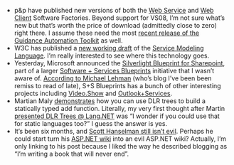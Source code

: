 -   p&p have published new versions of both the [Web
    Service](http://www.codeplex.com/servicefactory) and [Web
    Client](http://www.codeplex.com/websf) Software Factories. Beyond
    support for VS08, I’m not sure what’s new but that’s worth the price
    of download (admittedly close to zero) right there. I assume these
    need the most [recent release of the Guidance Automation
    Toolkit](http://blogs.msdn.com/agile/archive/2008/02/15/gax-gat-february-2008-final-release.aspx)
    as well.
-   W3C has published a [new working
    draft](http://www.w3.org/TR/2008/WD-sml-20080303/) of the [Service
    Modeling Language](http://www.w3.org/XML/SML/). I’m really
    interested to see where this technology goes.
-   Yesterday, Microsoft announced the [Silverlight Blueprint for
    Sharepoint](http://msdn2.microsoft.com/en-us/sharepoint/cc303301.aspx),
    part of a larger [Software + Services
    Blueprints](http://channel9.msdn.com/blueprints) initiative that I
    wasn’t aware of. [According to Michael
    Lehman](http://blogs.msdn.com/mglehman/archive/2008/02/11/software-plus-services-blueprints-for-vs2008-now-live.aspx)
    (who’s blog I’ve been been remiss to read of late), S+S Blueprints
    has a bunch of other interesting projects including
    [Video.Show](http://www.codeplex.com/videoshow) and
    [Outlook+Services](http://www.codeplex.com/ssblueprints/Release/ProjectReleases.aspx?ReleaseId=10627).
-   Martian Maly
    [demonstrates](http://blogs.msdn.com/mmaly/archive/2008/02/29/building-a-dlr-language-answering-some-questions.aspx)
    how you can use DLR trees to build a statically typed add function.
    Literally, my very first thought after Martin [presented DLR Trees @
    Lang.NET](http://devhawk.net/2008/01/31/Morning+Coffee+141+LangNET+08+Edition.aspx)
    was “I wonder if you could use that for static languages too?” I
    guess the answer is yes.
-   It’s been six months, and [Scott Hanselman still isn’t
    evil](http://www.hanselman.com/blog/SixMonthsInTheInsideAmIEvilYet.aspx).
    Perhaps he could start turn his [ASP.NET wiki](http://wiki.asp.net/)
    into an evil ASP.NET wiki? Actually, I’m only linking to his post
    because I liked the way he described blogging as “I’m writing a book
    that will never end”.

